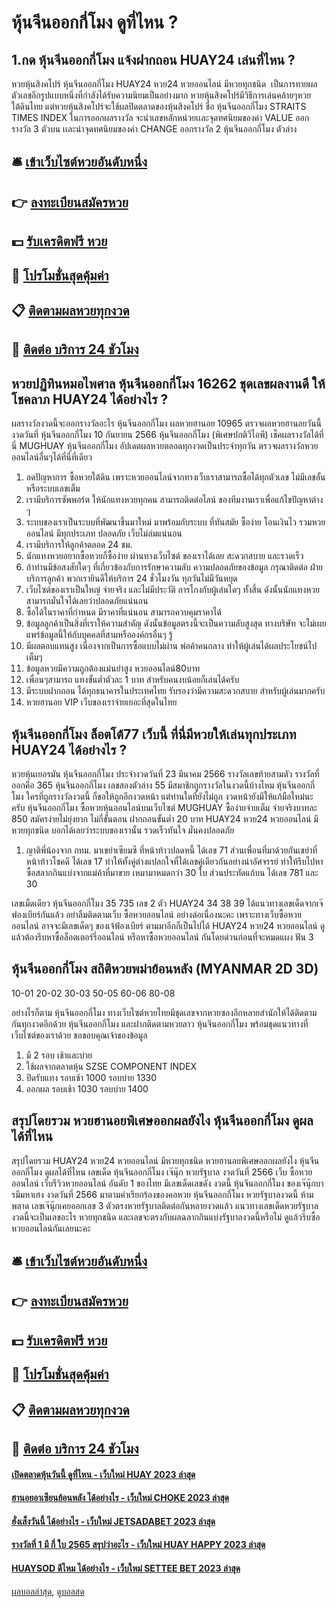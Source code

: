 # หุ้นจีนออกกี่โมง ดูที่ไหน ?
## 1.กด หุ้นจีนออกกี่โมง แจ้งฝากถอน HUAY24 เล่นที่ไหน ?
หวยหุ้นสิงคโปร์ หุ้นจีนออกกี่โมง HUAY24 หวย24 หวยออนไลน์ มีหวยทุกชนิด  เป็นการทายผลตัวเลขอีกรูปแบบหนึ่งที่กำลังได้รับความนิยมเป็นอย่างมาก หวยหุ้นสิงคโปร์มีวิธีการเล่นคล้ายๆหวยใต้ดินไทย แต่หวยหุ้นสิงคโปร์จะใช้ผลปิดตลาดของหุ้นสิงคโปร์ ชื่อ หุ้นจีนออกกี่โมง STRAITS TIMES INDEX ในการออกผลรางวัล จะนำเลขหลักหน่วยเเละจุดทศนิยมของค่า VALUE ออกรางวัล 3 ตัวบน เเละนำจุดทศนิยมของค่า CHANGE ออกรางวัล 2 หุ้นจีนออกกี่โมง ตัวล่าง

## 🛎 [เข้าเว็บไซต์หวยอันดับหนึ่ง](https://bit.ly/3BG5bNw)
## 👉 [ลงทะเบียนสมัครหวย](https://bit.ly/3BG5bNw)
## 💵 [รับเครดิตฟรี หวย](https://bit.ly/3C3mvgS)
## 👑 [โปรโมชั่นสุดคุ้มค่า](https://bit.ly/3C3mvgS)
## 📋 [ติดตามผลหวยทุกงวด](https://bit.ly/3C3mvgS)
## 📱 [ติดต่อ บริการ 24 ชัวโมง](https://bit.ly/3C3mvgS)

## หวยปฏิทินหมอไพศาล หุ้นจีนออกกี่โมง 16262 ชุดเลขผลงานดี ให้โชคลาภ HUAY24 ได้อย่างไร ?
ผลรางวัลงวดนี้จะออกรางวัลอะไร หุ้นจีนออกกี่โมง ผลหวยฮานอย 10965 ตรวจผลหวยฮานอยวันนี้งวดวันที่ หุ้นจีนออกกี่โมง 10 กันยายน 2566 หุ้นจีนออกกี่โมง (พิเศษปกติวีไอพี) เช็คผลรางวัลได้ที่นี่ MUGHUAY หุ้นจีนออกกี่โมง อัปเดตผลหวยตลอดทุกงวดเป็นประจำทุกวัน ตรวจผลรางวัลหวยออนไลน์อื่นๆได้ที่นี่ที่เดียว
1. ลดปัญหาการ ซื้อหวยใต้ดิน เพราะหวยออนไลน์จากทางเว็บเราสามารถซื้อได้ทุกตัวเลข ไม่มีเลขอั้น หรือระบบเลขเต็ม
2. เรามีบริการซัพพอร์ต ให้นักแทงหวยทุกคน สามารถติดต่อไลน์ ของทีมงานเราเพื่อแก้ไขปัญหาต่าง ๆ
3. ระบบของเราเป็นระบบที่พัฒนาขึ้นมาใหม่ มาพร้อมกับระบบ ที่ทันสมัย ซื้อง่าย โอนเงินไว รวมหวยออนไลน์ มีทุกประเภท ปลอดภัย เว็บไม่ล่มแน่นอน
4. เรามีบริการให้ลูกค้าตลอด 24 ชม.
5. นักแทงหวยอยากซื้อหวยก็ซื้อง่าย ผ่านทางเว็บไซต์ ของเราได้เลย สะดวกสบาย และรวดเร็ว
6. ถ้าท่านมีข้อสงสัยใดๆ ที่เกี่ยวข้องกับการรักษาความลับ ความปลอดภัยของข้อมูล กรุณาติดต่อ ฝ่ายบริการลูกค้า พวกเรายินดีให้บริการ 24 ชั่วโมงวัน ทุกวันไม่มีวันหยุด
7. เว็บไซต์ของเราเป็นใหญ่ จ่ายจริง และไม่มีประวัติ การโกงกับผู้เล่นใดๆ ทั้งสิ้น ดังนั้นนักแทงหวยสามารถมั่นใจได้เลยว่าปลอดภัยแน่นอน
8. ซื้อได้ในราคาที่กำหนด มีราคาที่แน่นอน สามารถควบคุมราคาได้
9. ข้อมูลลูกค้าเป็นสิ่งที่เราให้ความสำคัญ ดังนั้นข้อมูลตรงนี้จะเป็นความลับสูงสุด ทางบริษัท จะไม่เผยแพร่ข้อมูลนี้ให้กับบุคคลที่สามหรือองค์กรอื่นๆ รู้
10. มีผลตอบแทนสูง เนื่องจากเป็นการซื้อแบบไม่ผ่าน พ่อค้าคนกลาง ทำให้ผู้เล่นได้ผลประโยชน์ไปเต็มๆ
11. ข้อมูลหวยมีความถูกต้องแม่นยำสูง หวยออนไลน์80บาท
12. เพื่อนๆสามารถ แทงขั้นต่ำตัวละ 1 บาท สำหรับคนงบน้อยก็เล่นได้ครับ
13. มีระบบฝากถอน ได้ทุกธนาคารในประเทศไทย รับรองว่ามีความสะดวกสบาย สำหรับผู้เล่นมากครับ
14. หวยฮานอย VIP เว็บของเราจ่ายเยอะที่สุดในไทย

## หุ้นจีนออกกี่โมง ล็อตโต้77 เว็บนี้ ที่นี่มีหวยให้เล่นทุกประเภท HUAY24 ได้อย่างไร ?
หวยหุ้นเยอรมัน หุ้นจีนออกกี่โมง ประจำงวดวันที่ 23 มีนาคม 2566 รางวัลเลขท้ายสามตัว รางวัลที่ออกคือ 365 หุ้นจีนออกกี่โมง เลขสองตัวล่าง 55 มีสมาชิกถูกรางวัลในงวดนี้บ้างไหม หุ้นจีนออกกี่โมง ใครที่ถูกรางวัลงวดนี้ ก็ขอให้ถูกอีกงวดหน้า แต่ท่านใดที่ยังไม่ถูก งวดหน้ายังมีให้แก้มือใหม่นะครับ หุ้นจีนออกกี่โมง ซื้อหวยหุ้นออนไลน์บนเว็บไซต์ MUGHUAY ซื้อง่ายจ่ายเต็ม จ่ายจริงบาทละ 850 สมัครง่ายไม่ยุ่งยาก ไม่กี่ขั้นตอน ฝากถอนขั้นต่ำ 20 บาท HUAY24 หวย24 หวยออนไลน์ มีหวยทุกชนิด บอกได้เลยว่าระบบของเรานั้น รวดเร็วทันใจ มั่นคงปลอดภัย
1. ญาติพี่น้องจาก กทม. มาเขย่าเซียมซี ที่หน้าท้าวปลดหนี้ ได้เลข 71 ส่วนเพื่อนที่มาด้วยกันเขย่าที่หน้าท้าวโชคดี ได้เลข 17 ทำให้ทั้งคู่ต่างแปลกใจที่ได้เลขคู่เดียวกันอย่างน่าอัศจรรย์ ทำให้รีบไปหาซื้อสลากกินแบ่งจากแม่ค้าที่มาขาย เหมามาหมดกว่า 30 ใบ ส่วนประทัดแก้บน ได้เลข 781 และ 30

เลขเม็ดเดียว หุ้นจีนออกกี่โมง 35 735
เลข 2 ตัว HUAY24 34 38 39
ได้แนวทางเลขเด็ดจากเจ๊ฟองเบียร์กันแล้ว อย่าลืมติดตามเว็บ ซื้อหวยออนไลน์ อย่างต่อเนื่องนะคะ เพราะทางเว็บซื้อหวยออนไลน์ อาจจะมีเลขเด็ดๆ ของเจ้ฟ้องเบียร์ ตามมาอีกก็เป็นไปได้ HUAY24 หวย24 หวยออนไลน์ ดูแล้วต้องรีบหาซื้อล็อตเตอร์รี่ออนไลน์ หรือหาซื้อหวยออนไลน์ กันโดยด่วนก่อนที่จะหมดแผง
ฟัน 3

## หุ้นจีนออกกี่โมง สถิติหวยพม่าย้อนหลัง (MYANMAR 2D 3D)
10-01
20-02
30-03
50-05
60-06
80-08

อย่างไรก็ตาม หุ้นจีนออกกี่โมง ทางเว็บไซต์หวยไทยมีชุดเลขจากหวยซองอีกหลายสำนักให้ได้ติดตามกันทุกงวดอีกด้วย หุ้นจีนออกกี่โมง และฝากติดตามหวยลาว หุ้นจีนออกกี่โมง พร้อมชุดแนวทางที่เว็บไซต์ของเราด้วย
ขอขอบคุณเจ้าของข้อมูล
1. มี 2 รอบ เช้าและบ่าย
2. ใช้ผลจากตลาดหุ้น SZSE COMPONENT INDEX
3. ปิดรับแทง รอบเช้า 1000 รอบบ่าย 1330
4. ออกผล รอบเช้า 1030 รอบบ่าย 1400

## สรุปโดยรวม หวยฮานอยพิเศษออกผลยังไง หุ้นจีนออกกี่โมง ดูผลได้ที่ไหน
สรุปโดยรวม HUAY24 หวย24 หวยออนไลน์ มีหวยทุกชนิด หวยฮานอยพิเศษออกผลยังไง หุ้นจีนออกกี่โมง ดูผลได้ที่ไหน เลขเด็ด หุ้นจีนออกกี่โมง เจ๊นุ๊ก หวยรัฐบาล งวดวันที่ 2566
เว็บ ซื้อหวยออนไลน์ เว็บรีวิวหวยออนไลน์ อันดับ 1 ของไทย มีเลขเด็ดเลขดัง งวดนี้ หุ้นจีนออกกี่โมง ของเจ๊นุ๊กบารมีมหาเฮง งวดวันที่ 2566 มาตามคำเรียกร้องของคอหวย หุ้นจีนออกกี่โมง หวยรัฐบาลงวดนี้ ห้ามพลาด เลขเจ๊นุ๊กเคยออกเลข 3 ตัวตรงหวยรัฐบาลติดต่อกันหลายงวดแล้ว แนวทางเลขเด็ดหวยรัฐบาลงวดนี้จะเป็นเลขอะไร หวยทุกชนิด และเลขจะตรงกับผลฉลากกินแบ่งรัฐบาลงวดนี้หรือไม่ ดูแล้วรีบซื้อหวยออนไลน์กันเลยนะคะ

## 🛎 [เข้าเว็บไซต์หวยอันดับหนึ่ง](https://bit.ly/3BG5bNw)
## 👉 [ลงทะเบียนสมัครหวย](https://bit.ly/3BG5bNw)
## 💵 [รับเครดิตฟรี หวย](https://bit.ly/3C3mvgS)
## 👑 [โปรโมชั่นสุดคุ้มค่า](https://bit.ly/3C3mvgS)
## 📋 [ติดตามผลหวยทุกงวด](https://bit.ly/3C3mvgS)
## 📱 [ติดต่อ บริการ 24 ชัวโมง](https://bit.ly/3C3mvgS)

#### [เปิดตลาดหุ้นวันนี้ ดูที่ไหน - เว็บใหม่ HUAY 2023 ล่าสุด](https://atom.io/themes/เปิดตลาดหุ้นวันนี้%20ดูที่ไหน%20-%20เว็บใหม่%20huay%202023%20ล่าสุด)
#### [ฮานอยอาเซียนย้อนหลัง ได้อย่างไร - เว็บใหม่ CHOKE 2023 ล่าสุด](https://atom.io/themes/ฮานอยอาเซียนย้อนหลัง%20ได้อย่างไร%20-%20เว็บใหม่%20choke%202023%20ล่าสุด)
#### [ฮั่งเส็งวันนี้ ได้อย่างไร - เว็บใหม่ JETSADABET 2023 ล่าสุด](https://atom.io/themes/ฮั่งเส็งวันนี้%20ได้อย่างไร%20-%20เว็บใหม่%20jetsadabet%202023%20ล่าสุด)
#### [รางวัลที่ 1 มี กี่ ใบ 2565 สรุปว่าอะไร - เว็บใหม่ HUAY HAPPY 2023 ล่าสุด](https://atom.io/themes/รางวัลที่%201%20มี%20กี่%20ใบ%202565%20สรุปว่าอะไร%20-%20เว็บใหม่%20huay%20happy%202023%20ล่าสุด)
#### [HUAYSOD ดีไหม ได้อย่างไร - เว็บใหม่ SETTEE BET 2023 ล่าสุด](https://atom.io/themes/huaysod%20ดีไหม%20ได้อย่างไร%20-%20เว็บใหม่%20settee%20bet%202023%20ล่าสุด)

[ผลบอลล่าสุด](https://siamsport.tv "ผลบอลล่าสุด"), [ดูบอลสด](https://siamsport.tv/ดูบอลสด "ดูบอลสด")